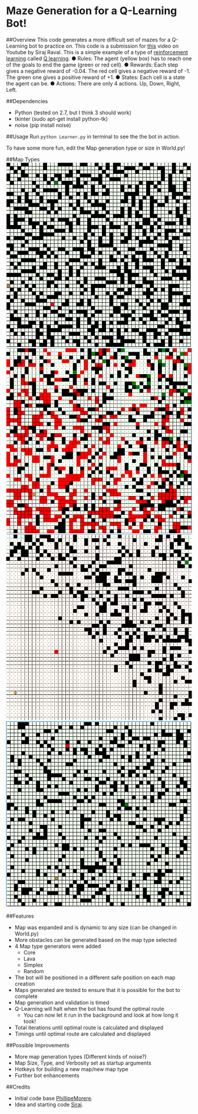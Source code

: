 # Maze Generation for a Q-Learning Bot!

##Overview
This code generates a more difficult set of mazes for a Q-Learning bot to practice on. 
This code is a submission for [this](https://youtu.be/A5eihauRQvo) video on Youtube by Siraj Raval. 
This is a simple example of a type of [reinforcement learning](https://en.wikipedia.org/wiki/Reinforcement_learning) called [Q learning](https://en.wikipedia.org/wiki/Q-learning). 
	● Rules: The agent (yellow box) has to reach one of the goals to end the game (green or red cell).
	● Rewards: Each step gives a negative reward of -0.04. The red cell gives a negative reward of -1. The green one gives a positive reward of +1.
	● States: Each cell is a state the agent can be.
	● Actions: There are only 4 actions. Up, Down, Right, Left.

##Dependencies
 - Python (tested on 2.7, but I think 3 should work)
 - tkinter (sudo apt-get install python-tk)
 - noise (pip install noise)

##Usage
Run `python Learner.py` in terminal to see the the bot in action.

To have some more fun, edit the Map generation type or size in World.py!

##Map Types
![](/example-maps/simplex.png?raw=true "Layered Simplex Map Type")
![](/example-maps/lava.png?raw=true "'Lava' Map Type")
![](/example-maps/core.png?raw=true "'Core' Map Type")
![](/example-maps/random.png?raw=true "Random Map Type")

##Features
* Map was expanded and is dynamic to any size (can be changed in World.py)
* More obstacles can be generated based on the map type selected
* 4 Map type generators were added 
  - Core
  - Lava
  - Simplex
  - Random
* The bot will be positioned in a different safe position on each map creation
* Maps generated are tested to ensure that it is possible for the bot to complete 
* Map generation and validation is timed
* Q-Learning will halt when the bot has found the optimal route
  - You can now let it run in the background and look at how long it took!
* Total iterations until optimal route is calculated and displayed
* Timings until optimal route are calculated and displayed

##Possible Improvements
* More map generation types (Different kinds of noise?)
* Map Size, Type, and Verbosity set as startup arguments
* Hotkeys for building a new map/new map type
* Further bot enhancements

##Credits
 - Initial code base [PhillipeMorere](https://github.com/PhilippeMorere).
 - Idea and starting code [Siraj](https://github.com/llSourcell).

